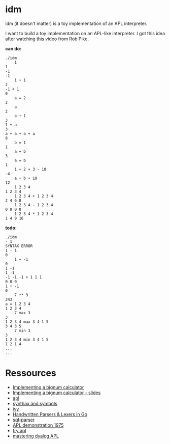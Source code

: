 # idm

idm (it doesn't matter) is a toy implementation of an APL interpreter.

I want to build a toy implementation on an APL-like interpreter. I got this idea after watching [this](https://www.youtube.com/watch?v=PXoG0WX0r_E) video from Rob Pike.

**can do:**

    ./idm
        1
    1
	-1
    -1
        1 + 1
    2
	-1 + 1
    0
        a = 2
    2
        a
    2
        a + 1
    3
	1 + a
    3
	a + a + a + a
    8
        b = 1
    1
        a + b
    3
        a = b
    1
        1 + 2 + 3 - 10
    -4
        a + b + 10
    12
        1 2 3 4
    1 2 3 4
      	1 2 3 4 + 1 2 3 4
    2 4 6 8
      	1 2 3 4 - 1 2 3 4
    0 0 0 0
      	1 2 3 4 * 1 2 3 4
    1 4 9 16

**todo:**

    ./idm
	- 1
    SYNTAX ERROR
	1 - 1
    0
    	1 + -1
    0
	1 -1
    1 -1
	-1 -1 -1 + 1 1 1
    0 0 0
	1 + -1
    0
      	7 ** 3
    343
	a = 1 2 3 4
    1 2 3 4
      	7 max 3
    3
	1 2 3 4 max 3 4 1 5
    3 4 3 5
      	7 min 3
    3
	1 2 3 4 min 3 4 1 5
    1 2 1 4
    ...
    ...

Ressources
=====
* [Implementing a bignum calculator](https://www.youtube.com/watch?v=PXoG0WX0r_E)
* [Implementing a bignum calculator - slides](http://go-talks.appspot.com/github.com/robpike/ivy/talks/ivy.slide#1)
* [apl](http://en.wikipedia.org/wiki/APL_%28programming_language%29)
* [synthax and symbols](http://en.wikipedia.org/wiki/APL_syntax_and_symbols)
* [ivy](http://godoc.org/robpike.io/ivy)
* [Handwritten Parsers & Lexers in Go](http://blog.gopheracademy.com/advent-2014/parsers-lexers/)
* [sql-parser](https://github.com/benbjohnson/sql-parser)
* [APL demonstration 1975](https://www.youtube.com/watch?v=_DTpQ4Kk2wA&list=WL&index=13)
* [try apl](http://tryapl.org/)
* [mastering dyalog APL](http://www.dyalog.com/uploads/documents/MasteringDyalogAPL.pdf)
